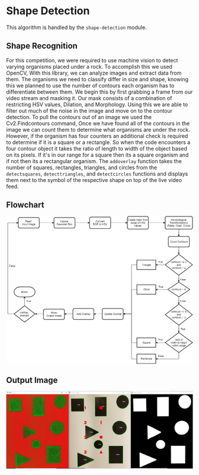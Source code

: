 # Shape Detection
This algorithm is handled by the `shape-detection` module.

## Shape Recognition
For this competition, we were required to use machine vision to detect varying organisms placed under a rock. To accomplish this we used OpenCV, With this library, we can analyze images and extract data from them. The organisms we need to classify differ in size and shape, knowing this we planned to use the number of contours each organism has to differentiate between them. We begin this by first grabbing a frame from our video stream and masking it. Our mask consists of a combination of restricting HSV values, Dilation, and Morphology. Using this we are able to filter out much of the noise in the image and move on to the contour detection. To pull the contours out of an image we used the Cv2.Findcontours command, Once we have found all of the contours in the image we can count them to determine what organisms are under the rock. However, if the organism has four counters an additional check is required to determine if it is a square or a rectangle. So when the code encounters a four contour object it takes the ratio of length to width of the object based on its pixels. If it's in our range for a square then its a square organism and if not then its a rectangular organism.
The `addoverlay` function takes the number of squares, rectangles, triangles, and circles from the `detectsquares`, `detecttriangles`, and `detectcircles` functions and displays them next to the symbol of the respective shape on top of the live video feed.

## Flowchart
![Flowchart](./flowchart.png)

## Output Image
![Output Image](./output.png)
